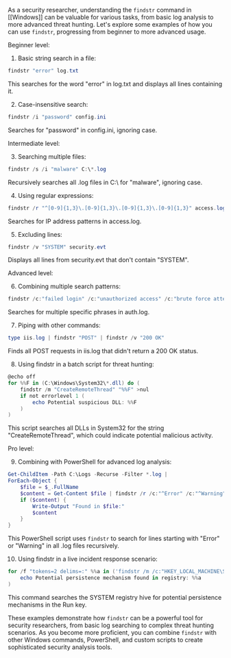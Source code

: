 As a security researcher, understanding the `findstr` command in [[Windows]] can be valuable for various tasks, from basic log analysis to more advanced threat hunting. Let's explore some examples of how you can use `findstr`, progressing from beginner to more advanced usage.

Beginner level:

1. Basic string search in a file:
```PowerShell
findstr "error" log.txt
```
This searches for the word "error" in log.txt and displays all lines containing it.

2. Case-insensitive search:
```PowerShell
findstr /i "password" config.ini
```
Searches for "password" in config.ini, ignoring case.

Intermediate level:

3. Searching multiple files:
```PowerShell
findstr /s /i "malware" C:\*.log
```
Recursively searches all .log files in C:\ for "malware", ignoring case.

4. Using regular expressions:
```PowerShell
findstr /r "^[0-9]{1,3}\.[0-9]{1,3}\.[0-9]{1,3}\.[0-9]{1,3}" access.log
```
Searches for IP address patterns in access.log.

5. Excluding lines:
```PowerShell
findstr /v "SYSTEM" security.evt
```
Displays all lines from security.evt that don't contain "SYSTEM".

Advanced level:

6. Combining multiple search patterns:
```PowerShell
findstr /c:"failed login" /c:"unauthorized access" /c:"brute force attempt" auth.log
```
Searches for multiple specific phrases in auth.log.

7. Piping with other commands:
```PowerShell
type iis.log | findstr "POST" | findstr /v "200 OK"
```
Finds all POST requests in iis.log that didn't return a 200 OK status.

8. Using findstr in a batch script for threat hunting:
```PowerShell
@echo off
for %%F in (C:\Windows\System32\*.dll) do (
    findstr /m "CreateRemoteThread" "%%F" >nul
    if not errorlevel 1 (
        echo Potential suspicious DLL: %%F
    )
)
```
This script searches all DLLs in System32 for the string "CreateRemoteThread", which could indicate potential malicious activity.

Pro level:

9. Combining with PowerShell for advanced log analysis:
```powershell
Get-ChildItem -Path C:\Logs -Recurse -Filter *.log | 
ForEach-Object {
    $file = $_.FullName
    $content = Get-Content $file | findstr /r /c:"^Error" /c:"^Warning"
    if ($content) {
        Write-Output "Found in $file:"
        $content
    }
}
```
This PowerShell script uses `findstr` to search for lines starting with "Error" or "Warning" in all .log files recursively.

10. Using findstr in a live incident response scenario:
```PowerShell
for /f "tokens=2 delims=:" %%a in ('findstr /m /c:"HKEY_LOCAL_MACHINE\SOFTWARE\Microsoft\Windows\CurrentVersion\Run" C:\Windows\System32\config\SYSTEM') do (
    echo Potential persistence mechanism found in registry: %%a
)
```
This command searches the SYSTEM registry hive for potential persistence mechanisms in the Run key.

These examples demonstrate how `findstr` can be a powerful tool for security researchers, from basic log searching to complex threat hunting scenarios. As you become more proficient, you can combine `findstr` with other Windows commands, PowerShell, and custom scripts to create sophisticated security analysis tools.